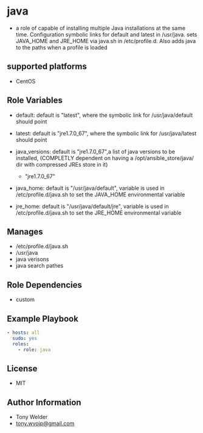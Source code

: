 # java 

- a role of capable of installing multiple Java installations at the same time.  Configuration symbolic links for default and latest in /usr/java.  sets JAVA_HOME and JRE_HOME via java.sh in /etc/profile.d.  Also adds java to the paths when a profile is loaded 

## supported platforms

- CentOS

## Role Variables

- default: default is "latest", where the symbolic link for /usr/java/default should point
- latest: default is "jre1.7.0_67", where the symbolic link for /usr/java/latest should point
- java_versions: default is "jre1.7.0_67",a list of java versions to be installed, (COMPLETLY dependent on having a /opt/ansible_store/java/ dir with compressed JREs store in it)
  - "jre1.7.0_67"

- java_home: default is "/usr/java/default", variable is used in /etc/profile.d/java.sh to set the JAVA_HOME environmental variable
- jre_home: default is "/usr/java/default/jre", variable is used in /etc/profile.d/java.sh to set the JRE_HOME environmental variable


## Manages

- /etc/profile.d/java.sh 
- /usr/java
- java verisons
- java search pathes


## Role Dependencies

- custom 

## Example Playbook

```yaml
- hosts: all
  sudo: yes
  roles:
    - role: java 
```
## License

- MIT

## Author Information

- Tony Welder
- tony.wvoip@gmail.com
